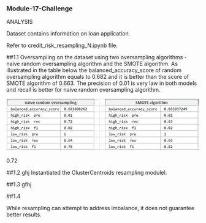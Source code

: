 ### Module-17-Challenge

ANALYSIS

Dataset contains information on loan application.

Refer to credit_risk_resampling_N.ipynb file. 

##1.1 Oversampling on the dataset using two oversampling algorithms - naive random oversampling algorithm and the SMOTE algorithm.
As illustrated in the table below the balanced_accuracy_score of random oversampling algorithm equals to 0.682 and it is better than the score of SMOTE algorithm of 0.663.
The precision of 0.01 is very law in both models and recall is better for naive random oversampling algorithm.

![Table1](Capture1.1.PNG)


0.72



##1.2 ghj
Instantiated the ClusterCentroids resampling moduleI.

##1.3 gfhj

##1.4


While resampling can attempt to address imbalance, it does not guarantee better results.
